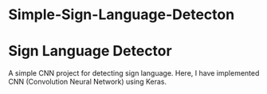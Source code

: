 # Simple-Sign-Language-Detecton

# Sign Language Detector

A simple CNN project for detecting  sign language.
Here, I have implemented CNN (Convolution Neural Network) using Keras.
